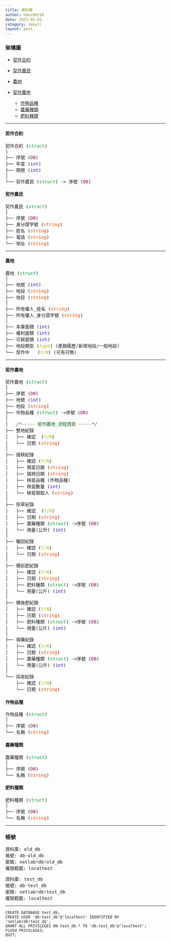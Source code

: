 ```yaml
---
title: 資料庫
author: hmes98318
date: 2023-03-01
category: Jekyll
layout: post
---
```



### 架構圖

 * [契作合約](#契作合約)  
 * [契作農民](#契作農民)  

 * [農地](#農地)  

 * [契作農地](#契作農地)  
   - [作物品種](#作物品種)
   - [農藥種類](#農藥種類)
   - [肥料種類](#肥料種類)


------------------------------  

#### 契作合約
<pre>
契作合約 (<span style="color:#00A026;">struct</span>)  
│  
├── 序號 (<span style="color:#A2025F;">DB</span>)  
├── 年度 (<span style="color:#3B00F7;">int</span>)  
├── 期號 (<span style="color:#3B00F7;">int</span>)  
│  
└── 契作農民 (<span style="color:#00A026;">struct</span>) -> 序號 (<span style="color:#A2025F;">DB</span>)  
</pre>

#### 契作農民
<pre>
契作農民 (<span style="color:#00A026;">struct</span>)  
│  
├── 序號 (<span style="color:#A2025F;">DB</span>)  
├── 身分證字號 (<span style="color:OrangeRed;">string</span>)  
├── 姓名 (<span style="color:OrangeRed;">string</span>)  
├── 電話 (<span style="color:OrangeRed;">string</span>)  
└── 地址 (<span style="color:OrangeRed;">string</span>)  
</pre>

------------------------------  

#### 農地
<pre>
農地 (<span style="color:#00A026;">struct</span>)  
│  
├── 地號 (<span style="color:#3B00F7;">int</span>)  
├── 地段 (<span style="color:OrangeRed;">string</span>)  
├── 地目 (<span style="color:OrangeRed;">string</span>)  
│  
├── 所有權人_姓名 (<span style="color:OrangeRed;">string</span>)  
├── 所有權人_身分證字號 (<span style="color:OrangeRed;">string</span>)  
│  
├── 本筆面積 (<span style="color:#3B00F7;">int</span>)  
├── 權利面積 (<span style="color:#3B00F7;">int</span>)  
├── 可耕面積 (<span style="color:#3B00F7;">int</span>)  
├── 地段類型 (<span style="color:#BDB200;">type</span>) (產銷履歷/新增地段/一般地段)  
└── 契作中   (<span style="color:#BDB200;">Y/N</span>) (可有可無)  
</pre>

------------------------------  

#### 契作農地
<pre>
契作農地 (<span style="color:#00A026;">struct</span>)  
│  
├── 序號 (<span style="color:#A2025F;">DB</span>)  
├── 地號 (<span style="color:#3B00F7;">int</span>)  
├── 地段 (<span style="color:OrangeRed;">string</span>)  
├── 作物品種 (<span style="color:#00A026;">struct</span>) ->序號 (<span style="color:#A2025F;">DB</span>)  
│  
│   <span style="color:DarkGreen;">/*----- 契作農地_流程資訊 -----*/</span>  
├── 整地紀錄  
│   ├── 確認  (<span style="color:#BDB200;">Y/N</span>)  
│   └── 日期 (<span style="color:OrangeRed;">string</span>)  
│  
├── 插秧紀錄  
│   ├── 確認 (<span style="color:#BDB200;">Y/N</span>)  
│   ├── 領苗日期 (<span style="color:OrangeRed;">string</span>)  
│   ├── 插秧日期 (<span style="color:OrangeRed;">string</span>)  
│   ├── 秧苗品種 (作物品種)
│   ├── 秧苗數量 (<span style="color:#3B00F7;">int</span>)  
│   └── 秧苗領取人 (<span style="color:OrangeRed;">string</span>)  
│  
├── 除草紀錄  
│   ├── 確認  (<span style="color:#BDB200;">Y/N</span>)  
│   ├── 日期 (<span style="color:OrangeRed;">string</span>)  
│   ├── 農藥種類 (<span style="color:#00A026;">struct</span>) ->序號 (<span style="color:#A2025F;">DB</span>)  
│   └── 用量(公升) (<span style="color:#3B00F7;">int</span>)  
│  
├── 曬田紀錄  
│   ├── 確認 (<span style="color:#BDB200;">Y/N</span>)  
│   └── 日期 (<span style="color:OrangeRed;">string</span>)  
│  
├── 穗前肥紀錄
│   ├── 確認 (<span style="color:#BDB200;">Y/N</span>)  
│   ├── 日期 (<span style="color:OrangeRed;">string</span>)  
│   ├── 肥料種類 (<span style="color:#00A026;">struct</span>) ->序號 (<span style="color:#A2025F;">DB</span>)  
│   └── 用量(公斤) (<span style="color:#3B00F7;">int</span>)  
│  
├── 穗後肥紀錄  
│   ├── 確認 (<span style="color:#BDB200;">Y/N</span>)  
│   ├── 日期 (<span style="color:OrangeRed;">string</span>)  
│   ├── 肥料種類 (<span style="color:#00A026;">struct</span>) ->序號 (<span style="color:#A2025F;">DB</span>)  
│   └── 用量(公斤) (<span style="color:#3B00F7;">int</span>)  
│  
├── 噴藥紀錄  
│   ├── 確認 (<span style="color:#BDB200;">Y/N</span>)  
│   ├── 日期 (<span style="color:OrangeRed;">string</span>)  
│   ├── 農藥種類 (<span style="color:#00A026;">struct</span>) ->序號 (<span style="color:#A2025F;">DB</span>)  
│   └── 用量(公升) (<span style="color:#3B00F7;">int</span>)  
│  
└── 採收紀錄  
    ├── 確認 (<span style="color:#BDB200;">Y/N</span>)  
    └── 日期 (<span style="color:OrangeRed;">string</span>)  
</pre>

#### 作物品種
<pre>
作物品種 (<span style="color:#00A026;">struct</span>)  
│  
├── 序號 (<span style="color:#A2025F;">DB</span>)  
└── 名稱 (<span style="color:OrangeRed;">string</span>)  
</pre>

#### 農藥種類
<pre>
農藥種類 (<span style="color:#00A026;">struct</span>)  
│  
├── 序號 (<span style="color:#A2025F;">DB</span>)  
└── 名稱 (<span style="color:OrangeRed;">string</span>)  
</pre>

#### 肥料種類
<pre>
肥料種類 (<span style="color:#00A026;">struct</span>)  
│  
├── 序號 (<span style="color:#A2025F;">DB</span>)  
└── 名稱 (<span style="color:OrangeRed;">string</span>)  
</pre>

------------------------------  




















### 帳號

<pre>
資料庫: old_db  
帳號: db-old_db  
密碼: netlab!db!old_db  
權限範圍: localhost  
</pre>

<pre>
資料庫: test_db  
帳號: db-test_db  
密碼: netlab!db!test_db  
權限範圍: localhost  
</pre>


------------------------------  

```
CREATE DATABASE test_db;
CREATE USER 'db-test_db'@'localhost' IDENTIFIED BY 'netlab!db!test_db';
GRANT ALL PRIVILEGES ON test_db.* TO 'db-test_db'@'localhost';
FLUSH PRIVILEGES;
QUIT;
```